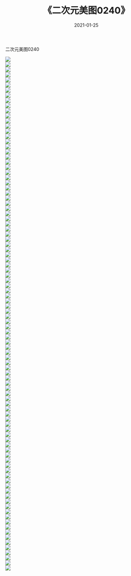﻿---
layout: post
title:  《二次元美图0240》
date:   2021-01-25
img: http://imgx.orgx.ga/二次元/2021/二次元美图0240/000.jpg
categories: [美女, 清纯, 唯美]
---

二次元美图0240

 ![](http://imgx.orgx.ga/二次元/2021/二次元美图0240/001.jpg) <br>![](http://imgx.orgx.ga/二次元/2021/二次元美图0240/002.jpg) <br>![](http://imgx.orgx.ga/二次元/2021/二次元美图0240/003.jpg) <br>![](http://imgx.orgx.ga/二次元/2021/二次元美图0240/004.jpg) <br>![](http://imgx.orgx.ga/二次元/2021/二次元美图0240/005.jpg) <br>![](http://imgx.orgx.ga/二次元/2021/二次元美图0240/006.jpg) <br>![](http://imgx.orgx.ga/二次元/2021/二次元美图0240/007.jpg) <br>![](http://imgx.orgx.ga/二次元/2021/二次元美图0240/008.jpg) <br>![](http://imgx.orgx.ga/二次元/2021/二次元美图0240/009.jpg) <br>![](http://imgx.orgx.ga/二次元/2021/二次元美图0240/010.jpg) <br>![](http://imgx.orgx.ga/二次元/2021/二次元美图0240/011.jpg) <br>![](http://imgx.orgx.ga/二次元/2021/二次元美图0240/012.jpg) <br>![](http://imgx.orgx.ga/二次元/2021/二次元美图0240/013.jpg) <br>![](http://imgx.orgx.ga/二次元/2021/二次元美图0240/014.jpg) <br>![](http://imgx.orgx.ga/二次元/2021/二次元美图0240/015.jpg) <br>![](http://imgx.orgx.ga/二次元/2021/二次元美图0240/016.jpg) <br>![](http://imgx.orgx.ga/二次元/2021/二次元美图0240/017.jpg) <br>![](http://imgx.orgx.ga/二次元/2021/二次元美图0240/018.jpg) <br>![](http://imgx.orgx.ga/二次元/2021/二次元美图0240/019.jpg) <br>![](http://imgx.orgx.ga/二次元/2021/二次元美图0240/020.jpg) <br>![](http://imgx.orgx.ga/二次元/2021/二次元美图0240/021.jpg) <br>![](http://imgx.orgx.ga/二次元/2021/二次元美图0240/022.jpg) <br>![](http://imgx.orgx.ga/二次元/2021/二次元美图0240/023.jpg) <br>![](http://imgx.orgx.ga/二次元/2021/二次元美图0240/024.jpg) <br>![](http://imgx.orgx.ga/二次元/2021/二次元美图0240/025.jpg) <br>![](http://imgx.orgx.ga/二次元/2021/二次元美图0240/026.jpg) <br>![](http://imgx.orgx.ga/二次元/2021/二次元美图0240/027.jpg) <br>![](http://imgx.orgx.ga/二次元/2021/二次元美图0240/028.jpg) <br>![](http://imgx.orgx.ga/二次元/2021/二次元美图0240/029.jpg) <br>![](http://imgx.orgx.ga/二次元/2021/二次元美图0240/030.jpg) <br>![](http://imgx.orgx.ga/二次元/2021/二次元美图0240/031.jpg) <br>![](http://imgx.orgx.ga/二次元/2021/二次元美图0240/032.jpg) <br>![](http://imgx.orgx.ga/二次元/2021/二次元美图0240/033.jpg) <br>![](http://imgx.orgx.ga/二次元/2021/二次元美图0240/034.jpg) <br>![](http://imgx.orgx.ga/二次元/2021/二次元美图0240/035.jpg) <br>![](http://imgx.orgx.ga/二次元/2021/二次元美图0240/036.jpg) <br>![](http://imgx.orgx.ga/二次元/2021/二次元美图0240/037.jpg) <br>![](http://imgx.orgx.ga/二次元/2021/二次元美图0240/038.jpg) <br>![](http://imgx.orgx.ga/二次元/2021/二次元美图0240/039.jpg) <br>![](http://imgx.orgx.ga/二次元/2021/二次元美图0240/040.jpg) <br>![](http://imgx.orgx.ga/二次元/2021/二次元美图0240/041.jpg) <br>![](http://imgx.orgx.ga/二次元/2021/二次元美图0240/042.jpg) <br>![](http://imgx.orgx.ga/二次元/2021/二次元美图0240/043.jpg) <br>![](http://imgx.orgx.ga/二次元/2021/二次元美图0240/044.jpg) <br>![](http://imgx.orgx.ga/二次元/2021/二次元美图0240/045.jpg) <br>![](http://imgx.orgx.ga/二次元/2021/二次元美图0240/046.jpg) <br>![](http://imgx.orgx.ga/二次元/2021/二次元美图0240/047.jpg) <br>![](http://imgx.orgx.ga/二次元/2021/二次元美图0240/048.jpg) <br>![](http://imgx.orgx.ga/二次元/2021/二次元美图0240/049.jpg) <br>![](http://imgx.orgx.ga/二次元/2021/二次元美图0240/050.jpg) <br>![](http://imgx.orgx.ga/二次元/2021/二次元美图0240/051.jpg) <br>![](http://imgx.orgx.ga/二次元/2021/二次元美图0240/052.jpg) <br>![](http://imgx.orgx.ga/二次元/2021/二次元美图0240/053.jpg) <br>![](http://imgx.orgx.ga/二次元/2021/二次元美图0240/054.jpg) <br>![](http://imgx.orgx.ga/二次元/2021/二次元美图0240/055.jpg) <br>![](http://imgx.orgx.ga/二次元/2021/二次元美图0240/056.jpg) <br>![](http://imgx.orgx.ga/二次元/2021/二次元美图0240/057.jpg) <br>![](http://imgx.orgx.ga/二次元/2021/二次元美图0240/058.jpg) <br>![](http://imgx.orgx.ga/二次元/2021/二次元美图0240/059.jpg) <br>![](http://imgx.orgx.ga/二次元/2021/二次元美图0240/060.jpg) <br>![](http://imgx.orgx.ga/二次元/2021/二次元美图0240/061.jpg) <br>![](http://imgx.orgx.ga/二次元/2021/二次元美图0240/062.jpg) <br>![](http://imgx.orgx.ga/二次元/2021/二次元美图0240/063.jpg) <br>![](http://imgx.orgx.ga/二次元/2021/二次元美图0240/064.jpg) <br>![](http://imgx.orgx.ga/二次元/2021/二次元美图0240/065.jpg) <br>![](http://imgx.orgx.ga/二次元/2021/二次元美图0240/066.jpg) <br>![](http://imgx.orgx.ga/二次元/2021/二次元美图0240/067.jpg) <br>![](http://imgx.orgx.ga/二次元/2021/二次元美图0240/068.jpg) <br>![](http://imgx.orgx.ga/二次元/2021/二次元美图0240/069.jpg) <br>![](http://imgx.orgx.ga/二次元/2021/二次元美图0240/070.jpg) <br>![](http://imgx.orgx.ga/二次元/2021/二次元美图0240/071.jpg) <br>![](http://imgx.orgx.ga/二次元/2021/二次元美图0240/072.jpg) <br>![](http://imgx.orgx.ga/二次元/2021/二次元美图0240/073.jpg) <br>![](http://imgx.orgx.ga/二次元/2021/二次元美图0240/074.jpg) <br>![](http://imgx.orgx.ga/二次元/2021/二次元美图0240/075.jpg) <br>![](http://imgx.orgx.ga/二次元/2021/二次元美图0240/076.jpg) <br>![](http://imgx.orgx.ga/二次元/2021/二次元美图0240/077.jpg) <br>![](http://imgx.orgx.ga/二次元/2021/二次元美图0240/078.jpg) <br>![](http://imgx.orgx.ga/二次元/2021/二次元美图0240/079.jpg) <br>![](http://imgx.orgx.ga/二次元/2021/二次元美图0240/080.jpg) <br>![](http://imgx.orgx.ga/二次元/2021/二次元美图0240/081.jpg) <br>![](http://imgx.orgx.ga/二次元/2021/二次元美图0240/082.jpg) <br>![](http://imgx.orgx.ga/二次元/2021/二次元美图0240/083.jpg) <br>![](http://imgx.orgx.ga/二次元/2021/二次元美图0240/084.jpg) <br>![](http://imgx.orgx.ga/二次元/2021/二次元美图0240/085.jpg) <br>![](http://imgx.orgx.ga/二次元/2021/二次元美图0240/086.jpg) <br>![](http://imgx.orgx.ga/二次元/2021/二次元美图0240/087.jpg) <br>![](http://imgx.orgx.ga/二次元/2021/二次元美图0240/088.jpg) <br>![](http://imgx.orgx.ga/二次元/2021/二次元美图0240/089.jpg) <br>![](http://imgx.orgx.ga/二次元/2021/二次元美图0240/090.jpg) <br>![](http://imgx.orgx.ga/二次元/2021/二次元美图0240/091.jpg) <br>![](http://imgx.orgx.ga/二次元/2021/二次元美图0240/092.jpg) <br>![](http://imgx.orgx.ga/二次元/2021/二次元美图0240/093.jpg) <br>![](http://imgx.orgx.ga/二次元/2021/二次元美图0240/094.jpg) <br>![](http://imgx.orgx.ga/二次元/2021/二次元美图0240/095.jpg) <br>![](http://imgx.orgx.ga/二次元/2021/二次元美图0240/096.jpg) <br>![](http://imgx.orgx.ga/二次元/2021/二次元美图0240/097.jpg) <br>![](http://imgx.orgx.ga/二次元/2021/二次元美图0240/098.jpg) <br>![](http://imgx.orgx.ga/二次元/2021/二次元美图0240/099.jpg) <br>![](http://imgx.orgx.ga/二次元/2021/二次元美图0240/100.jpg) <br>